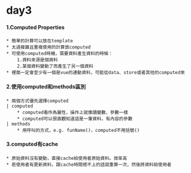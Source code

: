 # day3

#### 1.Computed Properties
    * 簡單的計算可以放在template
    * 太過複雜且重複使用的計算放computed
    * 可使用computed時機，需要資料產生資料的時候：
        1.資料來源是個資料
        2.某個資料變動了而產生了另一個資料
    * 裡面一定會至少有一個是vue的連動資料，可能從data、store或者其他的computed來

#### 2.使用computed和methods區別
    * 兩個方式優先選擇computed
    | computed
        * computed看作為屬性，操作上就像讀變數、參數一樣
        * computed可以很直觀知道這是一筆資料，有內容的參數
    | methods
        * 用呼叫的方式，e.g. funName()，computed不用括號()

#### 3.computed有cache
    * 原始資料沒有變動，直接cache給使用者原始資料。效率高
    * 若使用者有更新資料，跟cache時間搭不上的話就重算一次，然後將資料給使用者

